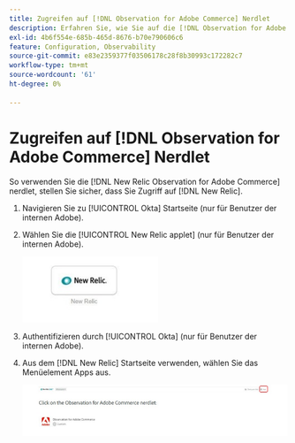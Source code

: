 ```yaml
---
title: Zugreifen auf [!DNL Observation for Adobe Commerce] Nerdlet
description: Erfahren Sie, wie Sie auf die [!DNL Observation for Adobe Commerce] Nerdlet.
exl-id: 4b6f554e-685b-465d-8676-b70e790606c6
feature: Configuration, Observability
source-git-commit: e83e2359377f03506178c28f8b30993c172282c7
workflow-type: tm+mt
source-wordcount: '61'
ht-degree: 0%

---
```


# Zugreifen auf [!DNL Observation for Adobe Commerce] Nerdlet

So verwenden Sie die [!DNL New Relic Observation for Adobe Commerce] nerdlet, stellen Sie sicher, dass Sie Zugriff auf [!DNL New Relic].

1. Navigieren Sie zu [!UICONTROL Okta] Startseite (nur für Benutzer der internen Adobe).
1. Wählen Sie die [!UICONTROL New Relic applet] (nur für Benutzer der internen Adobe).

   ![New Relic-Applet](../../assets/tools/observation-for-adobe-commerce/new-relic-applet.jpeg)

1. Authentifizieren durch [!UICONTROL Okta] (nur für Benutzer der internen Adobe).
1. Aus dem [!DNL New Relic] Startseite verwenden, wählen Sie das Menüelement Apps aus.

   ![New Relic-Homepage](../../assets/tools/observation-for-adobe-commerce/new-relic-homepage.jpeg)

